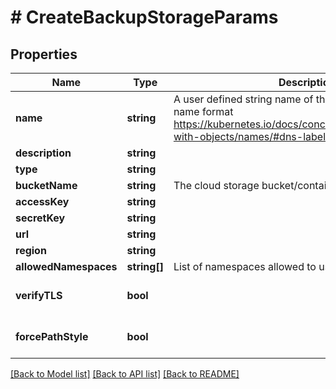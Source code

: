 # # CreateBackupStorageParams

## Properties

Name | Type | Description | Notes
------------ | ------------- | ------------- | -------------
**name** | **string** | A user defined string name of the storage in the DNS name format https://kubernetes.io/docs/concepts/overview/working-with-objects/names/#dns-label-names |
**description** | **string** |  | [optional]
**type** | **string** |  |
**bucketName** | **string** | The cloud storage bucket/container name |
**accessKey** | **string** |  |
**secretKey** | **string** |  |
**url** | **string** |  | [optional]
**region** | **string** |  | [optional]
**allowedNamespaces** | **string[]** | List of namespaces allowed to use this backup storage |
**verifyTLS** | **bool** |  | [optional] [default to true]
**forcePathStyle** | **bool** |  | [optional] [default to false]

[[Back to Model list]](../../README.md#models) [[Back to API list]](../../README.md#endpoints) [[Back to README]](../../README.md)
